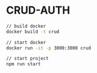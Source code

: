# CRUD-AUTH
```bash
// build docker
docker build -t crud

// start docker 
docker run -it -p 3000:3000 crud

// start project
npm run start
```
